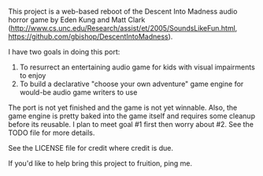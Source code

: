 This project is a web-based reboot of the Descent Into Madness audio horror game by Eden Kung and Matt Clark (http://www.cs.unc.edu/Research/assist/et/2005/SoundsLikeFun.html, https://github.com/gbishop/DescentIntoMadness).

I have two goals in doing this port:

1. To resurrect an entertaining audio game for kids with visual impairments to enjoy
2. To build a declarative "choose your own adventure" game engine for would-be audio game writers to use

The port is not yet finished and the game is not yet winnable. Also, the game engine is pretty baked into the game itself and requires some cleanup before its reusable. I plan to meet goal #1 first then worry about #2. See the TODO file for more details.

See the LICENSE file for credit where credit is due.

If you'd like to help bring this project to fruition, ping me.